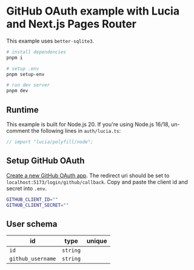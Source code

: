 # GitHub OAuth example with Lucia and Next.js Pages Router

This example uses `better-sqlite3`.

```bash
# install dependencies
pnpm i

# setup .env
pnpm setup-env

# run dev server
pnpm dev
```

## Runtime

This example is built for Node.js 20. If you're using Node.js 16/18, un-comment the following lines in `auth/lucia.ts`:

```ts
// import "lucia/polyfill/node";
```

## Setup GitHub OAuth

[Create a new GitHub OAuth app](https://docs.github.com/en/apps/oauth-apps/building-oauth-apps/creating-an-oauth-app). The redirect uri should be set to `localhost:5173/login/github/callback`. Copy and paste the client id and secret into `.env`.

```bash
GITHUB_CLIENT_ID=""
GITHUB_CLIENT_SECRET=""
```

## User schema

| id                | type     | unique |
| ----------------- | -------- | :----: |
| `id`              | `string` |        |
| `github_username` | `string` |        |
